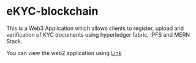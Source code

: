 # eKYC-blockchain
This is a Web3 Application which allows clients to register, upload and verification of KYC documents using hyperledger fabric, IPFS and MERN Stack.

You can view the web2 application using [Link](https://msrc-ekyc-verification.netlify.app)

